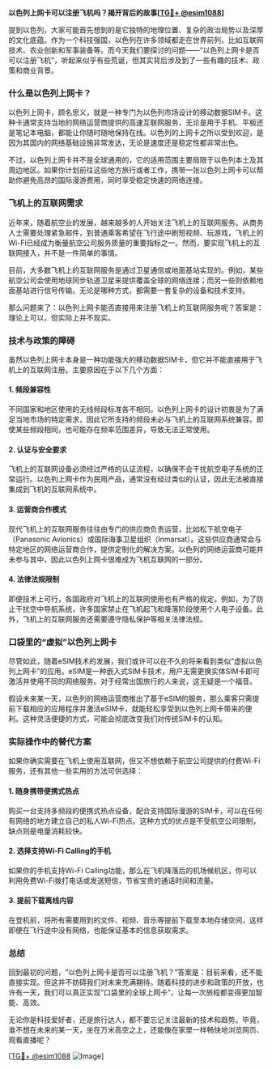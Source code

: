 **以色列上网卡可以注册飞机吗？揭开背后的故事[[TG💪+ @esim1088](https://t.me/s/esim1088)]**

提到以色列，大家可能首先想到的是它独特的地理位置、复杂的政治局势以及深厚的文化底蕴。作为一个科技强国，以色列在许多领域都走在世界前列，比如互联网技术、农业创新和军事装备等。而今天我们要探讨的问题——“以色列上网卡是否可以注册飞机”，听起来似乎有些荒诞，但其实背后涉及到了一些有趣的技术、政策和商业背景。

### 什么是以色列上网卡？

以色列上网卡，顾名思义，就是一种专门为以色列市场设计的移动数据SIM卡。这种卡通常支持当地的网络运营商提供的高速互联网服务，无论是用于手机、平板还是笔记本电脑，都能让你随时随地保持在线。以色列的上网卡之所以受到欢迎，是因为其国内的网络基础设施非常发达，无论是速度还是稳定性都非常出色。

不过，以色列上网卡并不是全球通用的，它的适用范围主要局限于以色列本土及其周边地区。如果你计划前往这些地方旅行或者工作，携带一张以色列上网卡可以帮助你避免高昂的国际漫游费用，同时享受稳定快速的网络连接。

### 飞机上的互联网需求

近年来，随着航空业的发展，越来越多的人开始关注飞机上的互联网服务。从商务人士需要处理紧急邮件，到普通乘客希望在飞行途中刷短视频、玩游戏，飞机上的Wi-Fi已经成为衡量航空公司服务质量的重要指标之一。然而，要实现飞机上的互联网接入，并不是一件简单的事情。

目前，大多数飞机上的互联网服务是通过卫星通信或地面基站实现的。例如，某些航空公司会使用地球同步轨道卫星来提供覆盖全球的网络连接；而另一些则依赖地面基站进行信号传输。无论是哪种方式，都需要一套复杂的设备和技术支持。

那么问题来了：以色列上网卡能否直接用来注册飞机上的互联网服务呢？答案是：理论上可以，但实际上并不现实。

### 技术与政策的障碍

虽然以色列上网卡本身是一种功能强大的移动数据SIM卡，但它并不能直接用于飞机上的互联网注册。主要原因在于以下几个方面：

#### 1. **频段兼容性**
   不同国家和地区使用的无线频段标准各不相同。以色列上网卡的设计初衷是为了满足当地市场的特定需求，因此它所支持的频段未必与飞机上的互联网系统兼容。即使某些频段相同，也可能存在频率范围差异，导致无法正常使用。

#### 2. **认证与安全要求**
   飞机上的互联网设备必须经过严格的认证流程，以确保不会干扰航空电子系统的正常运行。以色列上网卡作为民用产品，通常没有经过类似的认证，因此无法被直接集成到飞机的互联网系统中。

#### 3. **运营商合作模式**
   现代飞机上的互联网服务往往由专门的供应商负责运营，比如松下航空电子（Panasonic Avionics）或国际海事卫星组织（Inmarsat）。这些供应商通常会与特定地区的网络运营商合作，提供定制化的解决方案。以色列的网络运营商可能并未参与其中，因此以色列上网卡很难成为飞机互联网的一部分。

#### 4. **法律法规限制**
   即便技术上可行，各国政府对飞机上的互联网使用也有严格的规定。例如，为了防止干扰空中导航系统，许多国家禁止在飞机起飞和降落阶段使用个人电子设备。此外，飞机上的互联网服务还需要遵守隐私保护等相关法律法规。

### 口袋里的“虚拟”以色列上网卡

尽管如此，随着eSIM技术的发展，我们或许可以在不久的将来看到类似“虚拟以色列上网卡”的应用。eSIM是一种嵌入式SIM卡技术，用户无需更换实体SIM卡即可激活并使用不同的网络服务。对于经常出国旅行的人来说，这无疑是一个福音。

假设未来某一天，以色列的网络运营商推出了基于eSIM的服务，那么乘客只需提前下载相应的应用程序并激活eSIM卡，就能轻松享受到以色列上网卡带来的便利。这种灵活便捷的方式，可能会彻底改变我们对传统SIM卡的认知。

### 实际操作中的替代方案

如果你确实需要在飞机上使用互联网，但又不想依赖于航空公司提供的付费Wi-Fi服务，还有其他一些实用的方法可供选择：

#### 1. **随身携带便携式热点**
   购买一台支持多频段的便携式热点设备，配合支持国际漫游的SIM卡，可以在任何有网络的地方建立自己的私人Wi-Fi热点。这种方式的优点是不受航空公司限制，缺点则是电量消耗较快。

#### 2. **选择支持Wi-Fi Calling的手机**
   如果你的手机支持Wi-Fi Calling功能，那么在飞机降落后的机场候机区，你可以利用免费Wi-Fi拨打电话或发送短信，节省宝贵的通话时间和流量。

#### 3. **提前下载离线内容**
   在登机前，将所有需要用到的文件、视频、音乐等提前下载至本地存储空间，这样即便在飞行途中没有网络，也能保证基本的信息获取需求。

### 总结

回到最初的问题，“以色列上网卡是否可以注册飞机？”答案是：目前来看，还不能直接实现。但这并不妨碍我们对未来充满期待。随着科技的进步和政策的开放，也许有一天，我们可以真正实现“口袋里的全球上网卡”，让每一次旅程都变得更加智能、高效。

无论你是科技爱好者，还是旅行达人，都不要忘记关注最新的技术和趋势。毕竟，谁不想在未来的某一天，坐在万米高空之上，还能像在家里一样畅快地浏览网页、观看直播呢？

[[TG💪+ @esim1088](https://t.me/s/esim1088) ![Image](https://i.postimg.cc/4NQfJmqS/Snipaste-2025-05-13-00-14-12.png)]